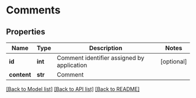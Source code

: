 # Comments

## Properties
Name | Type | Description | Notes
------------ | ------------- | ------------- | -------------
**id** | **int** | Comment identifier assigned by application | [optional] 
**content** | **str** | Comment | 

[[Back to Model list]](../README.md#documentation-for-models) [[Back to API list]](../README.md#documentation-for-api-endpoints) [[Back to README]](../README.md)

